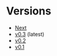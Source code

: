 # Versions

- [Next](/docs/next/intro)
- [v0.3](/docs/intro) (latest)
- [v0.2](/docs/0.2/intro)
- [v0.1](/docs/0.1/intro)
